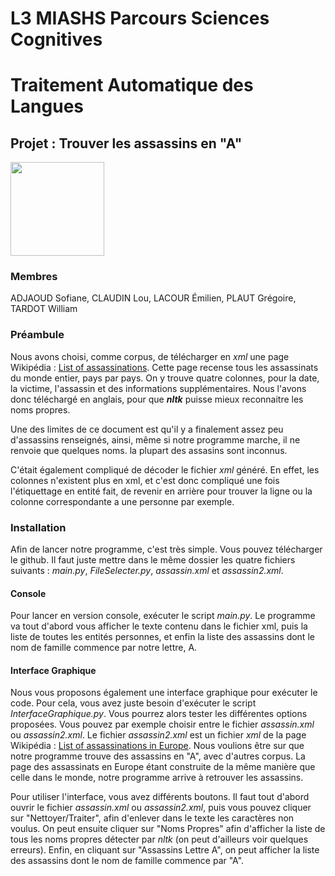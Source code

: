 # L3 MIASHS Parcours Sciences Cognitives
# Traitement Automatique des Langues
## Projet : Trouver les assassins en "A"

<img src="https://pbs.twimg.com/profile_images/1005007318558347264/RUwbCB00_400x400.jpg" height=150px>

### Membres
ADJAOUD Sofiane, CLAUDIN Lou, LACOUR Émilien, PLAUT Grégoire, TARDOT William

### Préambule
Nous avons choisi, comme corpus, de télécharger en <i>xml</i> une page Wikipédia : <a href="https://en.wikipedia.org/wiki/List_of_assassinations">List of assassinations</a>. Cette page recense tous les assassinats du monde entier, pays par pays. On y trouve quatre colonnes, pour la date, la victime, l'assassin et des informations supplémentaires. Nous l'avons donc téléchargé en anglais, pour que <b><i>nltk</i></b> puisse mieux reconnaitre les noms propres.

Une des limites de ce document est qu'il y a finalement assez peu d'assassins renseignés, ainsi, même si notre programme marche, il ne renvoie que quelques noms. la plupart des assasins sont inconnus.

C'était également compliqué de décoder le fichier <i>xml</i> généré. En effet, les colonnes n'existent plus en xml, et c'est donc compliqué une fois l'étiquettage en entité fait, de revenir en arrière pour trouver la ligne ou la colonne correspondante a une personne par exemple. 

### Installation
Afin de lancer notre programme, c'est très simple. Vous pouvez télécharger le github. Il faut juste mettre dans le même dossier les quatre fichiers suivants : <i>main.py</i>, <i>FileSelecter.py</i>, <i>assassin.xml</i> et <i>assassin2.xml</i>.

#### Console
Pour lancer en version console, exécuter le script <i>main.py</i>. Le programme va tout d'abord vous afficher le texte contenu dans le fichier xml, puis la liste de toutes les entités personnes, et enfin la liste des assassins dont le nom de famille commence par notre lettre, A.

#### Interface Graphique
Nous vous proposons également une interface graphique pour exécuter le code. Pour cela, vous avez juste besoin d'exécuter le script <i>InterfaceGraphique.py</i>. Vous pourrez alors tester les différentes options proposées. Vous pouvez par exemple choisir entre le fichier <i>assassin.xml</i> ou <i>assassin2.xml</i>. Le fichier <i>assassin2.xml</i> est un fichier <i>xml</i> de la page Wikipédia : <a href="https://en.wikipedia.org/wiki/List_of_assassinations_in_Europe">List of assassinations in Europe</a>. Nous voulions être sur que notre programme trouve des assassins en "A", avec d'autres corpus. La page des assassinats en Europe étant construite de la même manière que celle dans le monde, notre programme arrive à retrouver les assassins. 

Pour utiliser l'interface, vous avez différents boutons. Il faut tout d'abord ouvrir le fichier <i>assassin.xml</i> ou <i>assassin2.xml</i>, puis vous pouvez cliquer sur "Nettoyer/Traiter", afin d'enlever dans le texte les caractères non voulus. On peut ensuite cliquer sur "Noms Propres" afin d'afficher la liste de tous les noms propres détecter par <i>nltk</i> (on peut d'ailleurs voir quelques erreurs). Enfin, en cliquant sur "Assassins Lettre A", on peut afficher la liste des assassins dont le nom de famille commence par "A".
